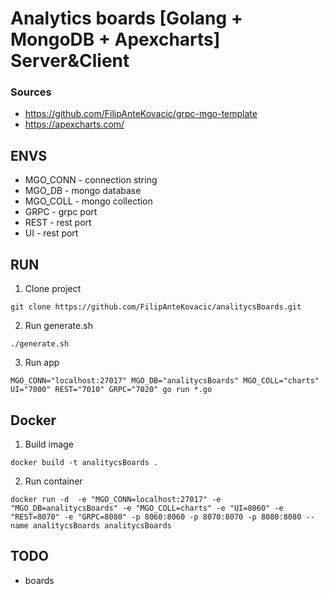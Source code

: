 # Analytics boards [Golang + MongoDB + Apexcharts] Server&Client

### Sources
- https://github.com/FilipAnteKovacic/grpc-mgo-template
- https://apexcharts.com/

## ENVS

- MGO_CONN  - connection string
- MGO_DB    - mongo database
- MGO_COLL  - mongo collection
- GRPC      - grpc port
- REST      - rest port
- UI        - rest port
 
## RUN 

1. Clone project

```
git clone https://github.com/FilipAnteKovacic/analitycsBoards.git
```

2. Run generate.sh

```
./generate.sh
```

3. Run app

```
MGO_CONN="localhost:27017" MGO_DB="analitycsBoards" MGO_COLL="charts" UI="7000" REST="7010" GRPC="7020" go run *.go
```

## Docker

1. Build image

```
docker build -t analitycsBoards .
```

2. Run container

```
docker run -d  -e "MGO_CONN=localhost:27017" -e "MGO_DB=analitycsBoards" -e "MGO_COLL=charts" -e "UI=8060" -e "REST=8070" -e "GRPC=8080" -p 8060:8060 -p 8070:8070 -p 8080:8080 --name analitycsBoards analitycsBoards
```

## TODO

- boards